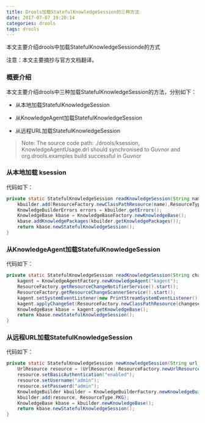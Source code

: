 ```yaml
---
title: Drools加载StatefulKnowledgeSession的三种方法
date: 2017-07-07 19:20:14
categories: drools
tags: drools
---
```


本文主要介绍drools中加载StatefulKnowledgeSessionde的方式
<!-- more -->

注意：本文主要摘抄与官方文档翻译。

### 概要介绍
本文主要介绍drools中三种加载StatefulKnowledgeSession的方法，分别如下：

- 从本地加载StatefulKnowledgeSession

- 从KnowledgeAgent加载StatefulKnowledgeSession

- 从远程URL加载StatefulKnowledgeSession


>Note: The source code path: ./drools/ksession, KnowledgeAgentUsage.drl should synchronised to Guvnor and org.drools.examples build successful in Guvnor

###  从本地加载 ksession
代码如下：
```java
private static StatefulKnowledgeSession readKnowledgeSession(String name) throws Exception {
    kbuilder.add(ResourceFactory.newClassPathResource(name),ResourceType.DRL);
    KnowledgeBuilderErrors errors = kbuilder.getErrors();
    KnowledgeBase kbase = KnowledgeBaseFactory.newKnowledgeBase();
    kbase.addKnowledgePackages(kbuilder.getKnowledgePackages());
    return kbase.newStatefulKnowledgeSession();
}
```

### 从KnowledgeAgent加载StatefulKnowledgeSession
代码如下：
```java
private static StatefulKnowledgeSession readKnowledgeSession(String changeset) throws Exception {
    kagent = KnowledgeAgentFactory.newKnowledgeAgent("kagent");
    ResourceFactory.getResourceChangeNotifierService().start();
    ResourceFactory.getResourceChangeScannerService().start();
    kagent.setSystemEventListener(new PrintStreamSystemEventListener());
    kagent.applyChangeSet(ResourceFactory.newClassPathResource(changeset));
    KnowledgeBase kbase = kagent.getKnowledgeBase();
    return kbase.newStatefulKnowledgeSession();
}
```

### 从远程URL加载StatefulKnowledgeSession
代码如下：
```java
private static StatefulKnowledgeSession newKnowledgeSession(String url) throws Exception {
    UrlResource resource = (UrlResource) ResourceFactory.newUrlResource(url);
    resource.setBasicAuthentication("enabled");
    resource.setUsername("admin");
    resource.setPassword("admin");
    KnowledgeBuilder kbuilder = KnowledgeBuilderFactory.newKnowledgeBuilder();
    kbuilder.add(resource, ResourceType.PKG);
    KnowledgeBase kbase = kbuilder.newKnowledgeBase();
    return kbase.newStatefulKnowledgeSession();
}
```